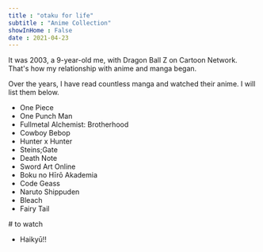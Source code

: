 ```yaml
---
title : "otaku for life"
subtitle : "Anime Collection"
showInHome : False 
date : 2021-04-23
---
```

        
It was 2003, a 9-year-old me, with Dragon Ball Z on Cartoon Network. 
That's how my relationship with anime and manga began.

Over the years, I have read countless manga and watched their anime. 
I will list them below.


* One Piece
* One Punch Man
* Fullmetal Alchemist: Brotherhood
* Cowboy Bebop 
* Hunter x Hunter
* Steins;Gate
* Death Note 
* Sword Art Online
* Boku no Hīrō Akademia
* Code Geass 
* Naruto Shippuden
* Bleach
* Fairy Tail

\# to watch

* Haikyū!!
